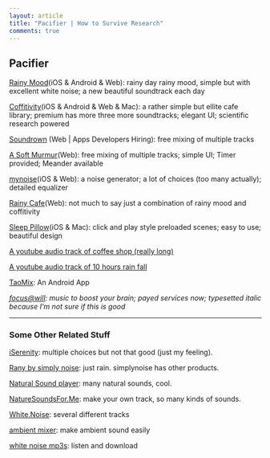 ```yaml
---
layout: article
title: "Pacifier | How to Survive Research"
comments: true
---
```


## Pacifier

[Rainy Mood](http://www.rainymood.com/)(iOS & Android & Web): rainy day rainy mood, simple but with excellent white noise; a new beautiful soundtrack each day

[Coffitivity](http://coffitivity.com/)(iOS & Android & Web & Mac): a rather simple but ellite cafe library; premium has more three more soundtracks; elegant UI; scientific research powered

[Soundrown](http://soundrown.com/) (Web | Apps Developers Hiring): free mixing of multiple tracks

[A Soft Murmur](http://asoftmurmur.com/)(Web): free mixing of multiple tracks; simple UI; Timer provided; Meander available

[mynoise](http://mynoise.net/noiseMachines.php)(iOS & Web): a noise generator; a lot of choices (too many actually); detailed equalizer

[Rainy Cafe](http://rainycafe.com/)(Web): not much to say just a combination of rainy mood and coffitivity

[Sleep Pillow](http://www.clearskyapps.com/portfolio/sleep)(iOS & Mac): click and play style preloaded scenes; easy to use; beautiful design

[A youtube audio track of coffee shop (really long)](http://www.youtube.com/watch?v=KZV9FmHOsRg)

[A youtube audio track of 10 hours rain fall](http://www.youtube.com/watch?v=s_2FDRtFOAw)

[TaoMix](https://play.google.com/store/apps/details?id=air.com.demute.TaoMix): An Android App

*[focus@will](https://www.focusatwill.com): music to boost your brain; payed services now; typesetted italic because I'm not sure if this is good*

------

### Some Other Related Stuff

[iSerenity](http://www.iserenity.com/): multiple choices but not that good (just my feeling).

[Rany by simply noise](http://rain.simplynoise.com/): just rain. simplynoise has other products.

[Natural Sound player](http://www.naturesoundplayer.com/): many natural sounds, cool.

[NatureSoundsFor.Me](http://naturesoundsfor.me/): make your own track, so many kinds of sounds.

[White.Noise](http://whitenoise247.net/): several different tracks

[ambient mixer](http://www.ambient-mixer.com/): make ambient sound easily

[white noise mp3s](http://whitenoisemp3s.com/): listen and download
